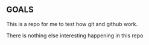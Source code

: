 ## GOALS

This is a repo for me to test how git and github work.

There is nothing else interesting happening in this repo
